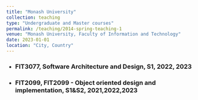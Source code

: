 ```yaml
---
title: "Monash University"
collection: teaching
type: "Undergraduate and Master courses"
permalink: /teaching/2014-spring-teaching-1
venue: "Monash University, Faculty of Information and Technology"
date: 2023-01-01
location: "City, Country"
---
```


- ### FIT3077, Software Architecture and Design, S1, 2022, 2023
- ### FIT2099, FIT2099 - Object oriented design and implementation, S1&S2, 2021,2022,2023
